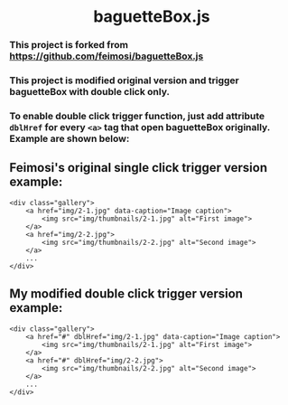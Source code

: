 <h1 align="center">baguetteBox.js</h1>

### This project is forked from <https://github.com/feimosi/baguetteBox.js>
### This project is modified original version and trigger baguetteBox with double click only.
### To enable double click trigger function, just add attribute `dblHref` for every `<a>` tag that open baguetteBox originally. Example are shown below:

## Feimosi's original single click trigger version example:
```angular2html
<div class="gallery">
    <a href="img/2-1.jpg" data-caption="Image caption">
        <img src="img/thumbnails/2-1.jpg" alt="First image">
    </a>
    <a href="img/2-2.jpg">
        <img src="img/thumbnails/2-2.jpg" alt="Second image">
    </a>
    ...
</div>
```
## My modified double click trigger version example:
```angular2html
<div class="gallery">
    <a href="#" dblHref="img/2-1.jpg" data-caption="Image caption">
        <img src="img/thumbnails/2-1.jpg" alt="First image">
    </a>
    <a href="#" dblHref="img/2-2.jpg">
        <img src="img/thumbnails/2-2.jpg" alt="Second image">
    </a>
    ...
</div>
```
